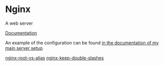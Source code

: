 # Nginx

A web server

[Documentation](https://nginx.org/en/docs/)

An example of the configuration can be found [in the documentation of my main server setup](main-server-setup-instruction.md)

[nginx-root-vs-alias](nginx-root-vs-alias.md)
[nginx-keep-double-slashes](nginx-keep-double-slashes.md)